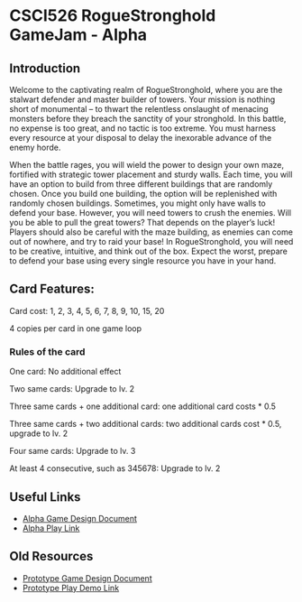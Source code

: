 # CSCI526 RogueStronghold GameJam - Alpha

## Introduction

Welcome to the captivating realm of RogueStronghold, where you are the stalwart defender and master builder of towers. Your mission is nothing short of monumental – to thwart the relentless onslaught of menacing monsters before they breach the sanctity of your stronghold. In this battle, no expense is too great, and no tactic is too extreme. You must harness every resource at your disposal to delay the inexorable advance of the enemy horde.

When the battle rages, you will wield the power to design your own maze, fortified with strategic tower placement and sturdy walls. Each time, you will have an option to build from three different buildings that are randomly chosen. Once you build one building, the option will be replenished with randomly chosen buildings. Sometimes, you might only have walls to defend your base. However, you will need towers to crush the enemies. Will you be able to pull the great towers? That depends on the player’s luck! Players should also be careful with the maze building, as enemies can come out of nowhere, and try to raid your base! In RogueStronghold, you will need to be creative, intuitive, and think out of the box. Expect the worst, prepare to defend your base using every single resource you have in your hand.

## Card Features:
Card cost: 1, 2, 3, 4, 5, 6, 7, 8, 9, 10, 15, 20 

4 copies per card in one game loop
### Rules of the card
One card: No additional effect

Two same cards: Upgrade to lv. 2 

Three same cards + one additional card: one additional card costs * 0.5 

Three same cards + two additional cards: two additional cards cost * 0.5, upgrade to lv. 2 

Four same cards: Upgrade to lv. 3 

At least 4 consecutive, such as 345678: Upgrade to lv. 2 




## Useful Links
- [Alpha Game Design Document](https://docs.google.com/document/d/19GBW6DUg2nxx7mbpawbeLZM2G1hNHMcoKJdMVOQFWxQ/edit#heading=h.a2s9dmlvwxp2)
- [Alpha Play Link](https://)

## Old Resources
- [Prototype Game Design Document](https://docs.google.com/document/d/1jXbeThlcIHKCVpYC_C7eyhcrONmBhVtk/edit?usp=sharing&ouid=111815505834149310152&rtpof=true&sd=true)
- [Prototype Play Demo Link](https://)
